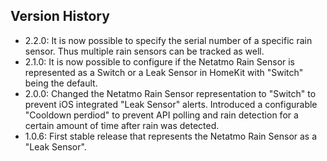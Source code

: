 ## Version History
+ 2.2.0: It is now possible to specify the serial number of a specific rain sensor. Thus multiple rain sensors can be tracked as well.
+ 2.1.0: It is now possible to configure if the Netatmo Rain Sensor is represented as a Switch or a Leak Sensor in HomeKit with "Switch" being the default.
+ 2.0.0: Changed the Netatmo Rain Sensor representation to "Switch" to prevent iOS integrated "Leak Sensor" alerts. Introduced a configurable "Cooldown perdiod" to prevent API polling and rain detection for a certain amount of time after rain was detected.
+ 1.0.6: First stable release that represents the Netatmo Rain Sensor as a "Leak Sensor".